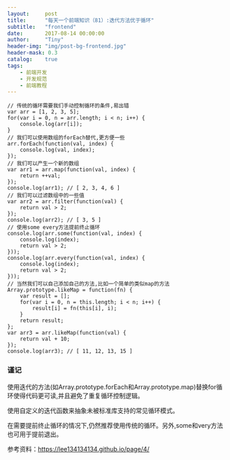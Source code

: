 ```yaml
---
layout:     post
title:      "每天一个前端知识（81）:迭代方法优于循环"
subtitle:   "frontend"
date:       2017-08-14 00:00:00
author:     "Tiny"
header-img: "img/post-bg-frontend.jpg"
header-mask: 0.3
catalog:    true
tags:
    - 前端开发
    - 开发规范
    - 前端教程
---
```


    // 传统的循环需要我们手动控制循环的条件,易出错
    var arr = [1, 2, 3, 5];
    for(var i = 0, n = arr.length; i < n; i++) {
        console.log(arr[i]);
    }
    // 我们可以使用数组的forEach替代,更方便一些
    arr.forEach(function(val, index) {
        console.log(val, index);
    });
    // 我们可以产生一个新的数组
    var arr1 = arr.map(function(val, index) {
        return ++val;
    });
    console.log(arr1); // [ 2, 3, 4, 6 ]
    // 我们可以过滤数组中的一些值
    var arr2 = arr.filter(function(val) {
        return val > 2;
    });
    console.log(arr2); // [ 3, 5 ]
    // 使用some every方法提前终止循环
    console.log(arr.some(function(val, index) {
        console.log(index);
        return val > 2;
    }));
    console.log(arr.every(function(val, index) {
        console.log(index);
        return val > 2;
    }));
    // 当然我们可以自己添加自己的方法,比如一个简单的类似map的方法
    Array.prototype.likeMap = function(fn) {
        var result = [];
        for(var i = 0, n = this.length; i < n; i++) {
            result[i] = fn(this[i], i);
        }
        return result;
    };
    var arr3 = arr.likeMap(function(val) {
        return val + 10;
    });
    console.log(arr3); // [ 11, 12, 13, 15 ]

### 谨记

使用迭代的方法(如Array.prototype.forEach和Array.prototype.map)替换for循环使得代码更可读,并且避免了重复循环控制逻辑。

使用自定义的迭代函数来抽象未被标准库支持的常见循环模式。

在需要提前终止循环的情况下,仍然推荐使用传统的循环。另外,some和very方法也可用于提前退出。

参考资料：https://lee134134134.github.io/page/4/



